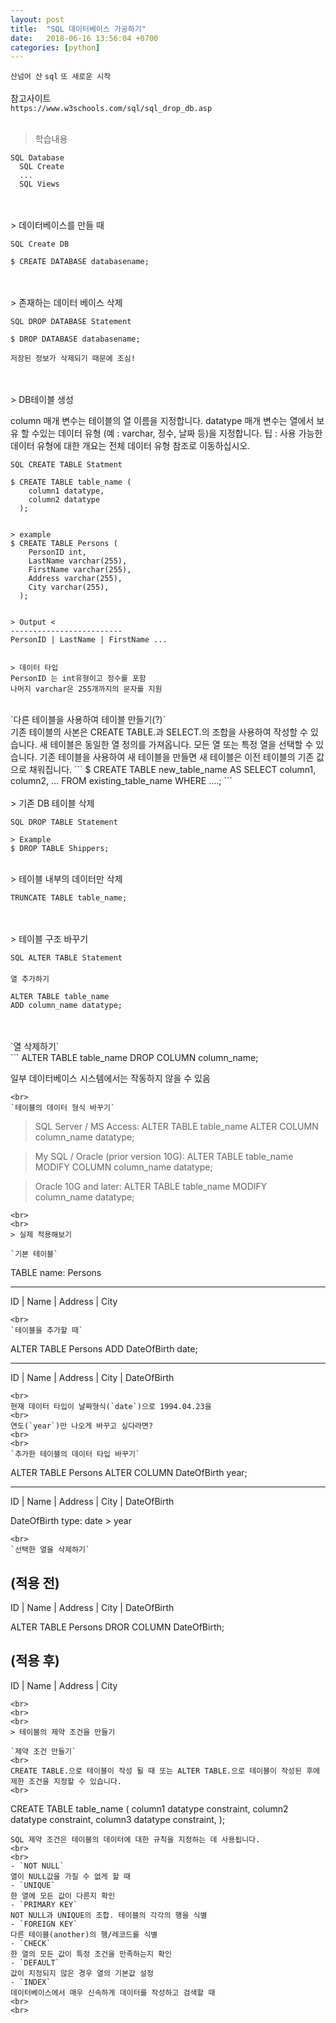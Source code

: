 ```yaml
---
layout: post
title:  "SQL 데이터베이스 가공하기"
date:   2018-06-16 13:56:04 +0700
categories: [python]
---
```

`산넘어 산` `sql` `또 새로운 시작`
<br>
<br>
참고사이트
<br>
`https://www.w3schools.com/sql/sql_drop_db.asp`
<br>
<br>
> 학습내용

```
SQL Database
  SQL Create
  ...
  SQL Views
```
<br>
<br>
> 데이터베이스를 만들 때

`SQL Create DB`
```
$ CREATE DATABASE databasename;
```
<br>
<br>
> 존재하는 데이터 베이스 삭제

`SQL DROP DATABASE Statement`
```
$ DROP DATABASE databasename;

저장된 정보가 삭제되기 때문에 조심!
```
<br>
<br>
> DB테이블 생성

column 매개 변수는 테이블의 열 이름을 지정합니다. datatype 매개 변수는 열에서 보유 할 수있는 데이터 유형 (예 : varchar, 정수, 날짜 등)을 지정합니다. 팁 : 사용 가능한 데이터 유형에 대한 개요는 전체 데이터 유형 참조로 이동하십시오.

`SQL CREATE TABLE Statment`
```
$ CREATE TABLE table_name (
    column1 datatype,
    column2 datatype
  );


> example
$ CREATE TABLE Persons (
    PersonID int,
    LastName varchar(255),
    FirstName varchar(255),
    Address varchar(255),
    City varchar(255),
  );


> Output <
-------------------------
PersonID | LastName | FirstName ...


> 데이터 타입
PersonID 는 int유형이고 정수를 포함
나머지 varchar은 255개까지의 문자를 지원
```
<br>
`다른 테이블을 사용하여 테이블 만들기(?)`
<br>
기존 테이블의 사본은 CREATE TABLE.과 SELECT.의 조합을 사용하여 작성할 수 있습니다. 새 테이블은 동일한 열 정의를 가져옵니다. 모든 열 또는 특정 열을 선택할 수 있습니다. 기존 테이블을 사용하여 새 테이블을 만들면 새 테이블은 이전 테이블의 기존 값으로 채워집니다.
```
$ CREATE TABLE new_table_name AS
    SELECT column1, column2, ...
    FROM existing_table_name
    WHERE ....;
```
<br>
<br>
> 기존 DB 테이블 삭제

`SQL DROP TABLE Statement`
```
> Example
$ DROP TABLE Shippers;
```
<br>
> 테이블 내부의 데이터만 삭제

```
TRUNCATE TABLE table_name;
```
<br>
<br>
> 테이블 구조 바꾸기

`SQL ALTER TABLE Statement`
<br>
<br>
`열 추가하기`
```
ALTER TABLE table_name
ADD column_name datatype;
```
<br>
<br>
`열 삭제하기`
<br>
```
ALTER TABLE table_name
DROP COLUMN column_name;

일부 데이터베이스 시스템에서는 작동하지 않을 수 있음
```
<br>
`테이블의 데이터 형식 바꾸기`
```
> SQL Server / MS Access:
ALTER TABLE table_name
ALTER COLUMN column_name datatype;

> My SQL / Oracle (prior version 10G):
ALTER TABLE table_name
MODIFY COLUMN column_name datatype;

> Oracle 10G and later:
ALTER TABLE table_name
MODIFY column_name datatype;
```
<br>
<br>
> 실제 적용해보기

`기본 테이블`
```
TABLE name: Persons

-------------------------
ID | Name | Address | City
```
<br>
`테이블을 추가할 때`
```
ALTER TABLE Persons
ADD DateOfBirth date;

----------------------------------------
ID | Name | Address | City | DateOfBirth

```
<br>
현재 데이터 타입이 날짜형식(`date`)으로 1994.04.23을
<br>
연도(`year`)만 나오게 바꾸고 싶다라면?
<br>
<br>
`추가한 테이블의 데이터 타입 바꾸기`
```
ALTER TABLE Persons
ALTER COLUMN DateOfBirth year;

----------------------------------------
ID | Name | Address | City | DateOfBirth

DateOfBirth
type: date > year
```
<br>
`선택한 열을 삭제하기`
```
(적용 전)
----------------------------------------
ID | Name | Address | City | DateOfBirth


ALTER TABLE Persons
DROR COLUMN DateOfBirth;

(적용 후)
---------------------------
ID | Name | Address | City


```
<br>
<br>
<br>
> 테이블의 제약 조건을 만들기

`제약 조건 만들기`
<br>
CREATE TABLE.으로 테이블이 작성 될 때 또는 ALTER TABLE.으로 테이블이 작성된 후에 제한 조건을 지정할 수 있습니다.
<br>
```
CREATE TABLE table_name (
  column1 datatype constraint,
  column2 datatype constraint,
  column3 datatype constraint,
  );

```
SQL 제약 조건은 테이블의 데이터에 대한 규칙을 지정하는 데 사용됩니다.
<br>
<br>
- `NOT NULL`
열이 NULL값을 가질 수 없게 할 때
- `UNIQUE`
한 열에 모든 값이 다른지 확인
- `PRIMARY KEY`
NOT NULL과 UNIQUE의 조합. 테이블의 각각의 행을 식별
- `FOREIGN KEY`
다른 테이블(another)의 행/레코드를 식별
- `CHECK`
한 열의 모든 값이 특정 조건을 만족하는지 확인
- `DEFAULT`
값이 지정되지 않은 경우 열의 기본값 설정
- `INDEX`
데이터베이스에서 매우 신속하게 데이터를 작성하고 검색할 때
<br>
<br>
